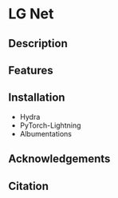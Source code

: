 # LG Net

## Description

## Features

## Installation

- Hydra
- PyTorch-Lightning
- Albumentations

## Acknowledgements

## Citation